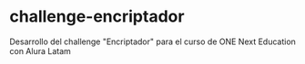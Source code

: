 # challenge-encriptador
Desarrollo del challenge "Encriptador" para el curso de ONE Next Education con Alura Latam

